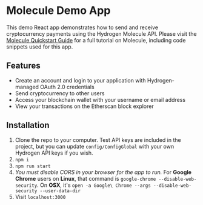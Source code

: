 # Molecule Demo App

This demo React app demonstrates how to send and receive cryptocurrency payments using the Hydrogen Molecule API. Please visit the [Molecule Quickstart Guide](https://www.hydrogenplatform.com/docs/molecule-quickstart) for a full tutorial on Molecule, including code snippets used for this app.
  
## Features

- Create an account and login to your application with Hydrogen-managed OAuth 2.0 credentials
- Send cryptocurrency to other users
- Access your blockchain wallet with your username or email address
- View your transactions on the Etherscan block explorer

## Installation

1. Clone the repo to your computer. Test API keys are included in the project, but you can update `config/ConfigGlobal` with your own Hydrogen API keys if you wish.
2. `npm i`
3. `npm run start`
4. _You must disable CORS in your browser for the app to run._ For **Google Chrome** users on **Linux**, that command is `google-chrome --disable-web-security`. On **OSX**, it's `open -a Google\ Chrome --args --disable-web-security --user-data-dir`
5. Visit `localhost:3000`
